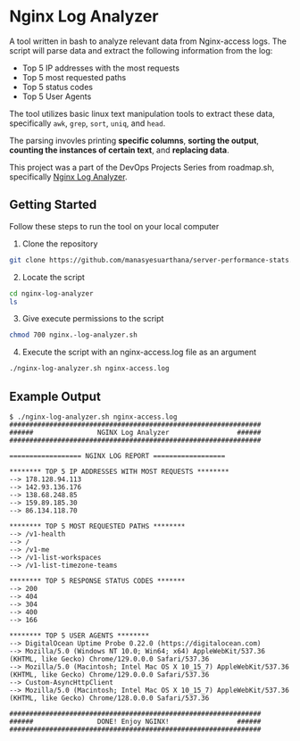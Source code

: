 # Nginx Log Analyzer
A tool written in bash to analyze relevant data from Nginx-access logs. The script will parse data and extract the following information from the log:

- Top 5 IP addresses with the most requests
- Top 5 most requested paths
- Top 5 status codes
- Top 5 User Agents

The tool utilizes basic linux text manipulation tools to extract these data, specifically `awk`, `grep`, `sort`, `uniq`, and `head`. 

The parsing invovles printing **specific columns**, **sorting the output**, **counting the instances of certain text**, and **replacing data**. 

This project was a part of the DevOps Projects Series from roadmap.sh, specifically [Nginx Log Analyzer](https://roadmap.sh/projects/nginx-log-analyser).

## Getting Started
Follow these steps to run the tool on your local computer
1. Clone the repository
```bash
git clone https://github.com/manasyesuarthana/server-performance-stats.git
```

2. Locate the script
```bash
cd nginx-log-analyzer
ls
```

3. Give execute permissions to the script
```bash
chmod 700 nginx.-log-analyzer.sh
```

4. Execute the script with an nginx-access.log file as an argument
```bash
./nginx-log-analyzer.sh nginx-access.log
```

## Example Output
```
$ ./nginx-log-analyzer.sh nginx-access.log
###############################################################
######                NGINX Log Analyzer                 ######
###############################################################

================== NGINX LOG REPORT ==================

******** TOP 5 IP ADDRESSES WITH MOST REQUESTS ********
--> 178.128.94.113
--> 142.93.136.176
--> 138.68.248.85
--> 159.89.185.30
--> 86.134.118.70

******** TOP 5 MOST REQUESTED PATHS ********
--> /v1-health
--> /
--> /v1-me
--> /v1-list-workspaces
--> /v1-list-timezone-teams

******** TOP 5 RESPONSE STATUS CODES *******
--> 200
--> 404
--> 304
--> 400
--> 166

******** TOP 5 USER AGENTS ********
--> DigitalOcean Uptime Probe 0.22.0 (https://digitalocean.com)
--> Mozilla/5.0 (Windows NT 10.0; Win64; x64) AppleWebKit/537.36 (KHTML, like Gecko) Chrome/129.0.0.0 Safari/537.36
--> Mozilla/5.0 (Macintosh; Intel Mac OS X 10_15_7) AppleWebKit/537.36 (KHTML, like Gecko) Chrome/129.0.0.0 Safari/537.36
--> Custom-AsyncHttpClient
--> Mozilla/5.0 (Macintosh; Intel Mac OS X 10_15_7) AppleWebKit/537.36 (KHTML, like Gecko) Chrome/128.0.0.0 Safari/537.36

###############################################################
######                DONE! Enjoy NGINX!                 ######
###############################################################
```

<!-- Third DevOps Project! -->